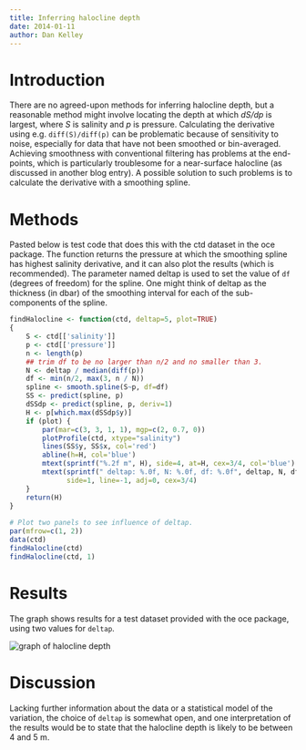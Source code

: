 ```yaml
---
title: Inferring halocline depth
date: 2014-01-11
author: Dan Kelley
---
```


# Introduction

There are no agreed-upon methods for inferring halocline depth, but a
reasonable method might involve locating the depth at which *dS/dp* is largest,
where *S* is salinity and *p* is pressure.  Calculating the derivative using
e.g. `diff(S)/diff(p)` can be problematic because of sensitivity to noise,
especially for data that have not been smoothed or bin-averaged. Achieving
smoothness with conventional filtering has problems at the end-points, which is
particularly troublesome for a near-surface halocline (as discussed in another
blog entry). A possible solution to such problems is to calculate the
derivative with a smoothing spline.

# Methods

Pasted below is test code that does this with the ctd dataset in the oce
package. The function returns the pressure at which the smoothing spline has
highest salinity derivative, and it can also plot the results (which is
recommended). The parameter named deltap is used to set the value of `df`
(degrees of freedom) for the spline. One might think of deltap as the thickness
(in dbar) of the smoothing interval for each of the sub-components of the
spline.

```R
findHalocline <- function(ctd, deltap=5, plot=TRUE)
{
    S <- ctd[['salinity']]
    p <- ctd[['pressure']]
    n <- length(p)
    ## trim df to be no larger than n/2 and no smaller than 3.
    N <- deltap / median(diff(p))
    df <- min(n/2, max(3, n / N))
    spline <- smooth.spline(S~p, df=df)
    SS <- predict(spline, p)
    dSSdp <- predict(spline, p, deriv=1)
    H <- p[which.max(dSSdp$y)]
    if (plot) {
        par(mar=c(3, 3, 1, 1), mgp=c(2, 0.7, 0))
        plotProfile(ctd, xtype="salinity")
        lines(SS$y, SS$x, col='red')
        abline(h=H, col='blue')
        mtext(sprintf("%.2f m", H), side=4, at=H, cex=3/4, col='blue')
        mtext(sprintf(" deltap: %.0f, N: %.0f, df: %.0f", deltap, N, df),
              side=1, line=-1, adj=0, cex=3/4)
    }
    return(H)
}
  
# Plot two panels to see influence of deltap.
par(mfrow=c(1, 2))
data(ctd)
findHalocline(ctd)
findHalocline(ctd, 1)
```

# Results

The graph shows results for a test dataset provided with the oce package, using
two values for `deltap`.

![graph of halocline depth](/dek_blog/docs/assets/figures/2014-01-11-inferring-halocline-depth.png)

# Discussion

Lacking further information about the data or a statistical model of the
variation, the choice of `deltap` is somewhat open, and one interpretation of
the results would be to state that the halocline depth is likely to be between
4 and 5 m.

